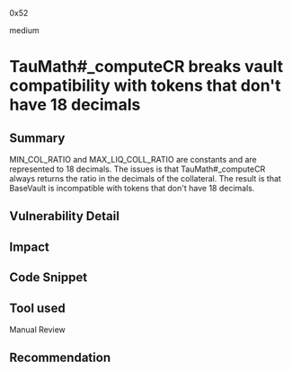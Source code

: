 0x52

medium

# TauMath#_computeCR breaks vault compatibility with tokens that don't have 18 decimals

## Summary

MIN_COL_RATIO and MAX_LIQ_COLL_RATIO are constants and are represented to 18 decimals. The issues is that TauMath#_computeCR always returns the ratio in the decimals of the collateral. The result is that BaseVault is incompatible with tokens that don't have 18 decimals.

## Vulnerability Detail

## Impact

## Code Snippet

## Tool used

Manual Review

## Recommendation
